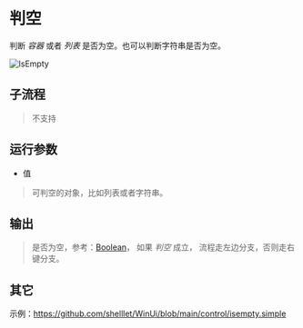 # 判空 
判断 *容器* 或者 *列表* 是否为空。也可以判断字符串是否为空。

![IsEmpty](./images/02.png ':size=90%')

## 子流程

> 不支持

## 运行参数

* 值
> 可判空的对象，比如列表或者字符串。


## 输出

> 是否为空，参考：[Boolean](./types/Boolean.md)， 如果 *判空* 成立， 流程走左边分支，否则走右键分支。


## 其它

示例：https://github.com/shelllet/WinUi/blob/main/control/isempty.simple



